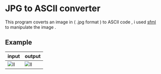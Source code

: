 # JPG to ASCII converter 
This program coverts an image in ( .jpg format ) to ASCII code , i used [sfml](https://www.sfml-dev.org/index-fr.php) to manipulate the image .

## Example
|input|output|         
|----------------|-------------------------------|
| ![ll](https://drive.google.com/uc?export=view&id=1sk-yDQQe_b4nHyoRI_Oz4_paT2UfuCSH) | ![ll](https://drive.google.com/uc?export=view&id=1G5FOXXG0Mkjnpn9yCnYHP8c1OIMas27x) | 

